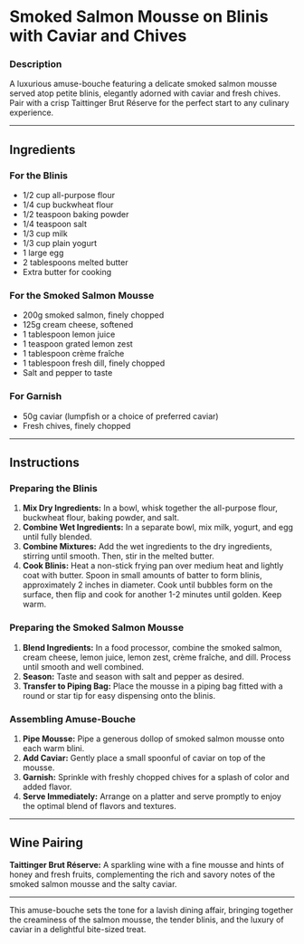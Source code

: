 # Smoked Salmon Mousse on Blinis with Caviar and Chives

### Description
A luxurious amuse-bouche featuring a delicate smoked salmon mousse served atop petite blinis, elegantly adorned with caviar and fresh chives. Pair with a crisp Taittinger Brut Réserve for the perfect start to any culinary experience.

---

## Ingredients

### For the Blinis
- 1/2 cup all-purpose flour
- 1/4 cup buckwheat flour
- 1/2 teaspoon baking powder
- 1/4 teaspoon salt
- 1/3 cup milk
- 1/3 cup plain yogurt
- 1 large egg
- 2 tablespoons melted butter
- Extra butter for cooking

### For the Smoked Salmon Mousse
- 200g smoked salmon, finely chopped
- 125g cream cheese, softened
- 1 tablespoon lemon juice
- 1 teaspoon grated lemon zest
- 1 tablespoon crème fraîche
- 1 tablespoon fresh dill, finely chopped
- Salt and pepper to taste

### For Garnish
- 50g caviar (lumpfish or a choice of preferred caviar)
- Fresh chives, finely chopped

---

## Instructions

### Preparing the Blinis
1. **Mix Dry Ingredients:** In a bowl, whisk together the all-purpose flour, buckwheat flour, baking powder, and salt.
2. **Combine Wet Ingredients:** In a separate bowl, mix milk, yogurt, and egg until fully blended.
3. **Combine Mixtures:** Add the wet ingredients to the dry ingredients, stirring until smooth. Then, stir in the melted butter.
4. **Cook Blinis:** Heat a non-stick frying pan over medium heat and lightly coat with butter. Spoon in small amounts of batter to form blinis, approximately 2 inches in diameter. Cook until bubbles form on the surface, then flip and cook for another 1-2 minutes until golden. Keep warm.

### Preparing the Smoked Salmon Mousse
1. **Blend Ingredients:** In a food processor, combine the smoked salmon, cream cheese, lemon juice, lemon zest, crème fraîche, and dill. Process until smooth and well combined.
2. **Season:** Taste and season with salt and pepper as desired.
3. **Transfer to Piping Bag:** Place the mousse in a piping bag fitted with a round or star tip for easy dispensing onto the blinis.

### Assembling Amuse-Bouche
1. **Pipe Mousse:** Pipe a generous dollop of smoked salmon mousse onto each warm blini.
2. **Add Caviar:** Gently place a small spoonful of caviar on top of the mousse.
3. **Garnish:** Sprinkle with freshly chopped chives for a splash of color and added flavor.
4. **Serve Immediately:** Arrange on a platter and serve promptly to enjoy the optimal blend of flavors and textures.

---

## Wine Pairing
**Taittinger Brut Réserve:** A sparkling wine with a fine mousse and hints of honey and fresh fruits, complementing the rich and savory notes of the smoked salmon mousse and the salty caviar.

---

This amuse-bouche sets the tone for a lavish dining affair, bringing together the creaminess of the salmon mousse, the tender blinis, and the luxury of caviar in a delightful bite-sized treat.